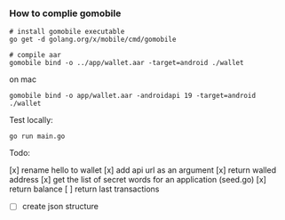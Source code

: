 ### How to complie gomobile


```
# install gomobile executable
go get -d golang.org/x/mobile/cmd/gomobile

# compile aar
gomobile bind -o ../app/wallet.aar -target=android ./wallet

```

on mac

```
gomobile bind -o app/wallet.aar -androidapi 19 -target=android ./wallet
```

Test locally:

`go run main.go`

Todo: 

[x] rename hello to wallet
[x] add api url as an argument
[x] return walled address
[x] get the list of secret words for an application (seed.go)
[x] return balance
[ ] return last transactions
 - [ ] create json structure